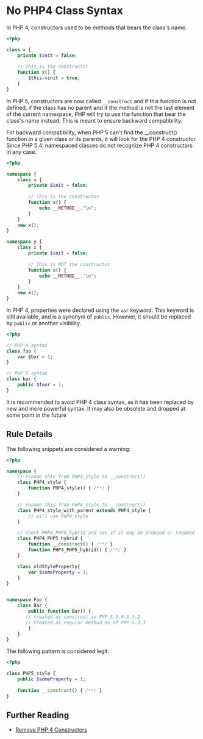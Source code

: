 <!-- Good Practices -->
# No PHP4 Class Syntax

In PHP 4, constructors used to be methods that bears the class's name. 

```php
<?php

class x {
	private $init = false;
	
	// This is the constructor
	function x() {
		$this->init = true;
	}
}

```

In PHP 5, constructors are now called `__construct` and if this function is not defined, if the class has no parent and if the method is not the last element of the current namespace, PHP will try to use the function that bear the class's name instead. This is meant to ensure backward compatibility. 

For backward compatibility, when PHP 5 can't find the __construct() function in a given class or its parents, it will look for the PHP 4 constructor. Since PHP 5.4, namespaced classes do not recognize PHP 4 constructors in any case.

```php
<?php

namespace {
	class x {
		private $init = false;
	
		// This is the constructor
		function x() {
			echo __METHOD__."\n";
		}
	}
	new x();
}

namespace y {
	class x {
		private $init = false;
	
		// This is NOT the constructor
		function x() {
			echo __METHOD__."\n";
		}
	}
	new x();
}

```

In PHP 4, properties were declared using the `var` keyword. This keyword is still available, and is a synonym of `public`. However, it should be replaced by `public` or another visibility. 

```php
<?php

// PHP 4 syntax
class foo {
	var $bar = 1;
}

// PHP 5 syntax
class bar {
	public $foor = 1;
}

```

It is recommended to avoid PHP 4 class syntax, as it has been replaced by new and more powerful syntax. It may also be obsolete and dropped at some point in the future

## Rule Details

The following snippets are considered a warning:

```php
<?php

namespace {
	// rename this from PHP4_style to __construct()
	class PHP4_style {
		function PHP4_style() { /**/ } 
	}

	// rename this from PHP4_style to __construct()
	class PHP4_style_with_parent extends PHP4_style {
		// will use PHP4_style
	}

	// check PHP4_PHP5_hybrid and see if it may be dropped or renamed
	class PHP4_PHP5_hybrid {
		function __construct() { /**/ } 
		function PHP4_PHP5_hybrid() { /**/ } 
	}

	class oldStyleProperty{
		var $someProperty = 1;
	}
}


namespace Foo {
	class Bar {
   		public function Bar() {
       // treated as construct in PHP 5.3.0-5.3.2
       // treated as regular method as of PHP 5.3.3
    	}
	}
}

```


The following pattern is considered legit:

```php
<?php

class PHP5_style {
	public $someProperty = 1;
	
	function __construct() { /**/ } 
}

```


## Further Reading 
* [Remove PHP 4 Constructors](https://wiki.php.net/rfc/remove_php4_constructors) 
